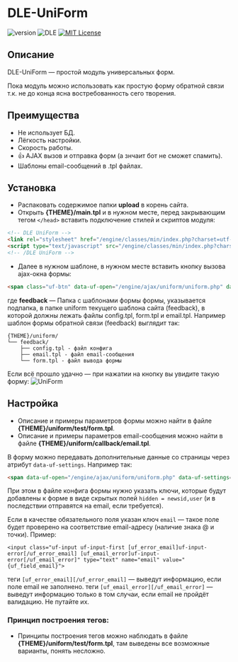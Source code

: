 # DLE-UniForm
![version](https://img.shields.io/badge/version-0.3-red.svg?style=flat-square "Version")
![DLE](https://img.shields.io/badge/DLE-10.X-green.svg?style=flat-square "DLE Version")
[![MIT License](https://img.shields.io/badge/license-MIT-blue.svg?style=flat-square)](https://github.com/pafnuty/DLE-UniForm/blob/master/LICENSE)

## Описание
DLE-UniForm — простой модуль универсальных форм.

Пока модуль можно использовать как простую форму обратной связи т.к. не до конца ясна востребованность сего творения.

## Преимущества
- Не использует БД.
- Лёгкость настройки.
- Скорость работы.
- :+1: AJAX вызов и отправка форм (а знчаит бот не сможет спамить).
- Шаблоны email-сообщений в .tpl файлах.

## Установка
- Распаковать содержимое папки **upload** в корень сайта.
- Открыть **{THEME}/main.tpl** и в нужном месте, перед закрывающим тегом `</head>` вставить подключение стилей и скриптов модуля:
```html
<!-- DLE UniForm -->
<link rel="stylesheet" href="/engine/classes/min/index.php?charset=utf-8&amp;f={THEME}/uniform/css/uniform.css&amp;01" />
<script type="text/javascript" src="/engine/classes/min/index.php?charset=utf-8&amp;f={THEME}/uniform/js/jquery.magnificpopup.min.js,{THEME}/uniform/js/jquery.ladda.min.js,{THEME}/uniform/js/jquery.form.min.js,{THEME}/uniform/js/uniform.js&amp;01"></script>
<!-- /DLE UniForm -->
```
- Далее в нужном шаблоне, в нужном месте вставить кнопку вызова ajax-окна формы:
```html
<span class="uf-btn" data-uf-open="/engine/ajax/uniform/uniform.php" data-uf-settings='{"formConfig": "feedback"}'>Обратная связь</span>
```
где **feedback** — Папка с шаблонами формы формы, указывается подпапка, в папке uniform текущего шаблона сайта (feedback), в которой должны лежать файлы config.tpl, form.tpl и email.tpl.
Например шаблон формы обратной связи (feedback) выглядит так:
```
{THEME}/uniform/
└── feedback/ 
    ├── config.tpl - файл конфига
    ├── email.tpl - файл email-сообщения
    └── form.tpl - файл вывода формы
```

Если всё прошло удачно — при нажатии на кнопку вы увидите такую форму:
![UniForm](https://dl.dropboxusercontent.com/u/8142395/uniform.png "UniForm")

## Настройка
- Описание и примеры параметров формы можно найти в файле **{THEME}/uniform/test/form.tpl**.
- Описание и примеры параметров email-сообщения можно найти в файле **{THEME}/uniform/callback/email.tpl**.

В форму можно передавать дополнительные данные со страницы через атрибут `data-uf-settings`. Например так:
```html
<span data-uf-open="/engine/ajax/uniform/uniform.php" data-uf-settings='{"formConfig": "feedback", "fields":{"newsid": "56", "user": "ПафНутиЙ"}}'>Обратная связь</span>
```
При этом в файле конфига формы нужно указать ключи, которые будут добавлены к форме в виде скрытых полей `hidden = newsid,user` (и в последствии отправятся на email, если требуется).

Если в качестве обязательного поля указан ключ `email` — такое поле будет проверено на соответствие email-адресу (наличие знака @ и точки). Пример:
```
<input class="uf-input uf-input-first [uf_error_email]uf-input-error[/uf_error_email] [uf_email_error]uf-input-error[/uf_email_error]" type="text" name="email" value="{uf_field_email}">
```
теги `[uf_error_email][/uf_error_email]` — выведут информацию, если поле email не заполнено. 
теги `[uf_email_error][/uf_email_error]` — выведут информацию только в том случаи, если email не пройдёт валидацию. Не путайте их.

### Принцип построения тегов:
- Принципы построения тегов можно наблюдать в файле **{THEME}/uniform/test/form.tpl**, там выведены все возможные варианты, понять несложно.



